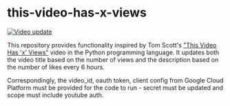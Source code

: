 # this-video-has-x-views
[![Video update](https://github.com/SuperRitchie/this-video-has-x-views/actions/workflows/update_video_title.yml/badge.svg?branch=main)](https://github.com/SuperRitchie/this-video-has-x-views/actions/workflows/update_video_title.yml)

This repository provides functionality inspired by Tom Scott's ["This Video Has 'x' Views"](https://www.youtube.com/watch?v=BxV14h0kFs0) video in the Python programming language.
It updates both the video title based on the number of views and the description based on the number of likes every 6 hours.

Correspondingly, the video_id, oauth token, client config from Google Cloud Platform must be provided for the code to run - secret must be updated and scope must include youtube auth.
